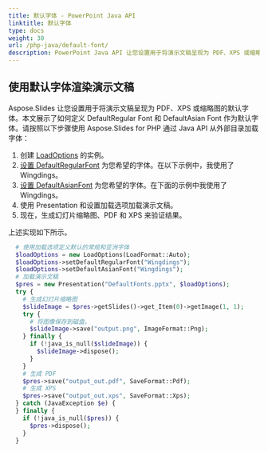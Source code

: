```yaml
---
title: 默认字体 - PowerPoint Java API
linktitle: 默认字体
type: docs
weight: 30
url: /php-java/default-font/
description: PowerPoint Java API 让您设置用于将演示文稿呈现为 PDF、XPS 或缩略图的默认字体。本文展示了如何定义 DefaultRegular Font 和 DefaultAsian Font 作为默认字体。
---
```


## **使用默认字体渲染演示文稿**
Aspose.Slides 让您设置用于将演示文稿呈现为 PDF、XPS 或缩略图的默认字体。本文展示了如何定义 DefaultRegular Font 和 DefaultAsian Font 作为默认字体。请按照以下步骤使用 Aspose.Slides for PHP 通过 Java API 从外部目录加载字体：

1. 创建 [LoadOptions](https://reference.aspose.com/slides/php-java/aspose.slides/LoadOptions) 的实例。
1. [设置 DefaultRegularFont](https://reference.aspose.com/slides/php-java/aspose.slides/LoadOptions#setDefaultRegularFont-java.lang.String-) 为您希望的字体。在以下示例中，我使用了 Wingdings。
1. [设置 DefaultAsianFont](https://reference.aspose.com/slides/php-java/aspose.slides/LoadOptions#setDefaultAsianFont-java.lang.String-) 为您希望的字体。在下面的示例中我使用了 Wingdings。
1. 使用 Presentation 和设置加载选项加载演示文稿。
1. 现在，生成幻灯片缩略图、PDF 和 XPS 来验证结果。

上述实现如下所示。

```php
  # 使用加载选项定义默认的常规和亚洲字体
  $loadOptions = new LoadOptions(LoadFormat::Auto);
  $loadOptions->setDefaultRegularFont("Wingdings");
  $loadOptions->setDefaultAsianFont("Wingdings");
  # 加载演示文稿
  $pres = new Presentation("DefaultFonts.pptx", $loadOptions);
  try {
    # 生成幻灯片缩略图
    $slideImage = $pres->getSlides()->get_Item(0)->getImage(1, 1);
    try {
      # 将图像保存到磁盘。
      $slideImage->save("output.png", ImageFormat::Png);
    } finally {
      if (!java_is_null($slideImage)) {
        $slideImage->dispose();
      }
    }
    # 生成 PDF
    $pres->save("output_out.pdf", SaveFormat::Pdf);
    # 生成 XPS
    $pres->save("output_out.xps", SaveFormat::Xps);
  } catch (JavaException $e) {
  } finally {
    if (!java_is_null($pres)) {
      $pres->dispose();
    }
  }
```